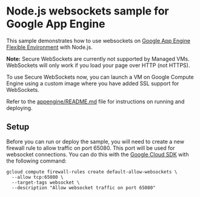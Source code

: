 # Node.js websockets sample for Google App Engine

This sample demonstrates how to use websockets on
[Google App Engine Flexible Environment](https://cloud.google.com/appengine) with Node.js.

__Note:__ Secure WebSockets are currently not supported by Managed VMs.
WebSockets will only work if you load your page over HTTP (not HTTPS).

To use Secure WebSockets now, you can launch a VM on Google Compute Engine using
a custom image where you have added SSL support for WebSockets.

Refer to the [appengine/README.md](../README.md) file for instructions on
running and deploying.

## Setup

Before you can run or deploy the sample, you will need to create a new firewall
rule to allow traffic on port 65080. This port will be used for websocket
connections. You can do this with the
[Google Cloud SDK](https://cloud.google.com/sdk) with the following command:

    gcloud compute firewall-rules create default-allow-websockets \
      --allow tcp:65080 \
      --target-tags websocket \
      --description "Allow websocket traffic on port 65080"
